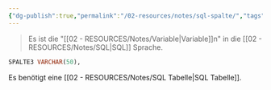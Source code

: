 ```yaml
---
{"dg-publish":true,"permalink":"/02-resources/notes/sql-spalte/","tags":["datenbank"],"updated":"2024-10-09T16:21:59.768+02:00"}
---
```


>Es ist die "[[02 - RESOURCES/Notes/Variable\|Variable]]n" in die [[02 - RESOURCES/Notes/SQL\|SQL]] Sprache.
```sql
SPALTE3 VARCHAR(50),
```
Es benötigt eine [[02 - RESOURCES/Notes/SQL Tabelle\|SQL Tabelle]].